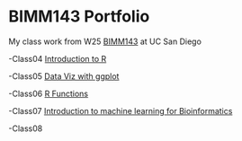 # BIMM143 Portfolio

My class work from W25 [BIMM143](https://bioboot.github.io/bimm143_W25/) at UC San Diego

-Class04 [Introduction to R]()

-Class05 [Data Viz with ggplot](https://htmlpreview.github.io/?https://raw.githubusercontent.com/asa004/bimm143_github/refs/heads/main/class05/class%2005.html)

-Class06 [R Functions]()

-Class07 [Introduction to machine learning for Bioinformatics]()

-Class08
